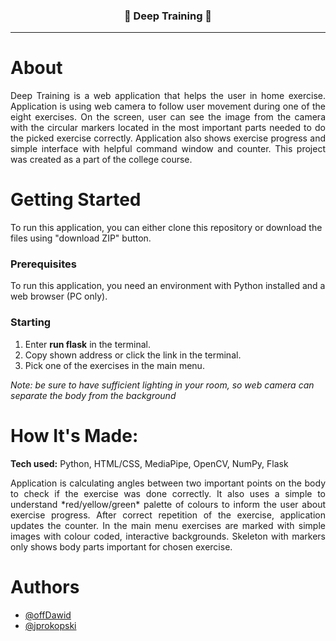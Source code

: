 <h3 align="center">💪 Deep Training 💪</h3>

---

# About
<p align="justify">
Deep Training is a web application that helps the user in home exercise. Application is using web camera to follow user movement during one of the eight exercises. On the screen, user can see the image from the camera with the circular markers located in the most important parts needed to do the picked exercise correctly. Application also shows exercise progress and simple interface with helpful command window and counter. This project was created as a part of the college course.
</p>

# Getting Started
To run this application, you can either clone this repository or download the files using "download ZIP" button.

### Prerequisites
To run this application, you need an environment with Python installed and a web browser (PC only).

### Starting
1. Enter **run flask** in the terminal.
2. Copy shown address or click the link in the terminal.
3. Pick one of the exercises in the main menu.

*Note: be sure to have sufficient lighting in your room, so web camera can separate the body from the background*

# How It's Made:
**Tech used:** Python, HTML/CSS, MediaPipe, OpenCV, NumPy, Flask
<p align="justify">
Application is calculating angles between two important points on the body to check if the exercise was done correctly. It also uses a simple to understand *red/yellow/green* palette of colours to inform the user about exercise progress. After correct repetition of the exercise, application updates the counter. In the main menu exercises are marked with simple images with colour coded, interactive backgrounds. Skeleton with markers only shows body parts important for chosen exercise. 
</p>

# Authors
- [@offDawid](https://github.com/offDawid)
- [@jprokopski](https://github.com/jprokopski)
